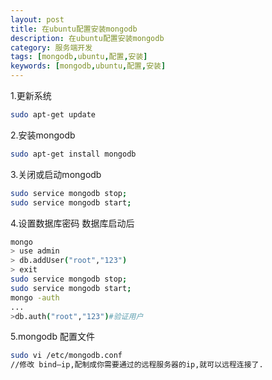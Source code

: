 ```yaml
---
layout: post
title: 在ubuntu配置安装mongodb
description: 在ubuntu配置安装mongodb
category: 服务端开发
tags: [mongodb,ubuntu,配置,安装]
keywords: [mongodb,ubuntu,配置,安装]
---
```


1.更新系统

```bash
sudo apt-get update
```

2.安装mongodb

```bash
sudo apt-get install mongodb
```

3.关闭或启动mongodb

```bash
sudo service mongodb stop;
sudo service mongodb start;
```

4.设置数据库密码
数据库启动后

```bash
mongo
> use admin
> db.addUser("root","123")
> exit
sudo service mongodb stop;
sudo service mongodb start;
mongo -auth
...
>db.auth("root","123")#验证用户
```

5.mongodb 配置文件

```bash
sudo vi /etc/mongodb.conf
//修改 bind—ip,配制成你需要通过的远程服务器的ip,就可以远程连接了.
```



